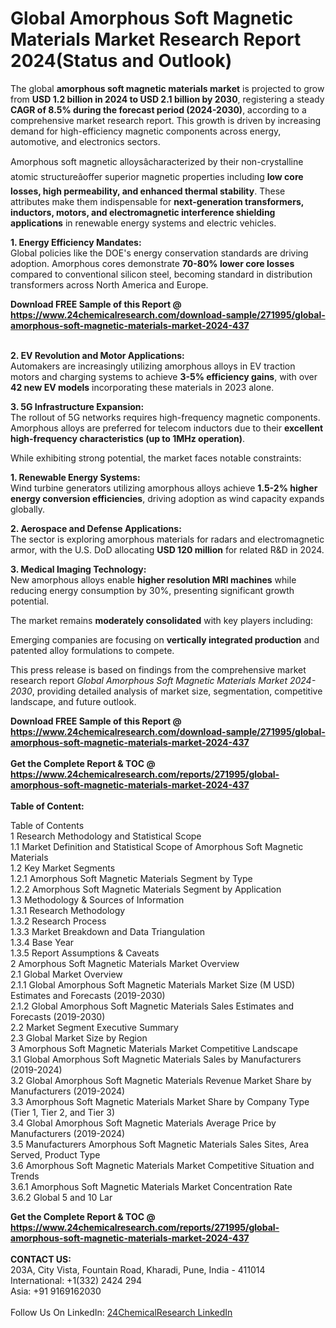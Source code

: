 <h1>Global Amorphous Soft Magnetic Materials Market Research Report 2024(Status and Outlook)</h1><p>The global <strong>amorphous soft magnetic materials market</strong> is projected to grow from <strong>USD 1.2 billion in 2024 to USD 2.1 billion by 2030</strong>, registering a steady <strong>CAGR of 8.5% during the forecast period (2024-2030)</strong>, according to a comprehensive market research report. This growth is driven by increasing demand for high-efficiency magnetic components across energy, automotive, and electronics sectors.</p><p>Amorphous soft magnetic alloysâcharacterized by their non-crystalline atomic structureâoffer superior magnetic properties including <strong>low core losses, high permeability, and enhanced thermal stability</strong>. These attributes make them indispensable for <strong>next-generation transformers, inductors, motors, and electromagnetic interference shielding applications</strong> in renewable energy systems and electric vehicles.</p><p><strong>1. Energy Efficiency Mandates:</strong><br>
Global policies like the DOE's energy conservation standards are driving adoption. Amorphous cores demonstrate <strong>70-80% lower core losses</strong> compared to conventional silicon steel, becoming standard in distribution transformers across North America and Europe.</p><div><b>Download FREE Sample of this Report @ 
            <a href="https://www.24chemicalresearch.com/download-sample/271995/global-amorphous-soft-magnetic-materials-market-2024-437">
            https://www.24chemicalresearch.com/download-sample/271995/global-amorphous-soft-magnetic-materials-market-2024-437</a></b></div><br><p><strong>2. EV Revolution and Motor Applications:</strong><br>
Automakers are increasingly utilizing amorphous alloys in EV traction motors and charging systems to achieve <strong>3-5% efficiency gains</strong>, with over <strong>42 new EV models</strong> incorporating these materials in 2023 alone.</p><p><strong>3. 5G Infrastructure Expansion:</strong><br>
The rollout of 5G networks requires high-frequency magnetic components. Amorphous alloys are preferred for telecom inductors due to their <strong>excellent high-frequency characteristics (up to 1MHz operation)</strong>.</p><p>While exhibiting strong potential, the market faces notable constraints:</p><p><strong>1. Renewable Energy Systems:</strong><br>
Wind turbine generators utilizing amorphous alloys achieve <strong>1.5-2% higher energy conversion efficiencies</strong>, driving adoption as wind capacity expands globally.</p><p><strong>2. Aerospace and Defense Applications:</strong><br>
The sector is exploring amorphous materials for radars and electromagnetic armor, with the U.S. DoD allocating <strong>USD 120 million</strong> for related R&amp;D in 2024.</p><p><strong>3. Medical Imaging Technology:</strong><br>
New amorphous alloys enable <strong>higher resolution MRI machines</strong> while reducing energy consumption by 30%, presenting significant growth potential.</p><p>The market remains <strong>moderately consolidated</strong> with key players including:</p><p>Emerging companies are focusing on <strong>vertically integrated production</strong> and patented alloy formulations to compete.</p><p>This press release is based on findings from the comprehensive market research report <em>Global Amorphous Soft Magnetic Materials Market 2024-2030</em>, providing detailed analysis of market size, segmentation, competitive landscape, and future outlook.</p><div><b>Download FREE Sample of this Report @ 
            <a href="https://www.24chemicalresearch.com/download-sample/271995/global-amorphous-soft-magnetic-materials-market-2024-437">
            https://www.24chemicalresearch.com/download-sample/271995/global-amorphous-soft-magnetic-materials-market-2024-437</a></b></div><br><div><b>Get the Complete Report & TOC @ 
            <a href="https://www.24chemicalresearch.com/reports/271995/global-amorphous-soft-magnetic-materials-market-2024-437">
            https://www.24chemicalresearch.com/reports/271995/global-amorphous-soft-magnetic-materials-market-2024-437</a></b></div><br>
            <b>Table of Content:</b><p>Table of Contents<br />
1 Research Methodology and Statistical Scope<br />
1.1 Market Definition and Statistical Scope of Amorphous Soft Magnetic Materials<br />
1.2 Key Market Segments<br />
1.2.1 Amorphous Soft Magnetic Materials Segment by Type<br />
1.2.2 Amorphous Soft Magnetic Materials Segment by Application<br />
1.3 Methodology & Sources of Information<br />
1.3.1 Research Methodology<br />
1.3.2 Research Process<br />
1.3.3 Market Breakdown and Data Triangulation<br />
1.3.4 Base Year<br />
1.3.5 Report Assumptions & Caveats<br />
2 Amorphous Soft Magnetic Materials Market Overview<br />
2.1 Global Market Overview<br />
2.1.1 Global Amorphous Soft Magnetic Materials Market Size (M USD) Estimates and Forecasts (2019-2030)<br />
2.1.2 Global Amorphous Soft Magnetic Materials Sales Estimates and Forecasts (2019-2030)<br />
2.2 Market Segment Executive Summary<br />
2.3 Global Market Size by Region<br />
3 Amorphous Soft Magnetic Materials Market Competitive Landscape<br />
3.1 Global Amorphous Soft Magnetic Materials Sales by Manufacturers (2019-2024)<br />
3.2 Global Amorphous Soft Magnetic Materials Revenue Market Share by Manufacturers (2019-2024)<br />
3.3 Amorphous Soft Magnetic Materials Market Share by Company Type (Tier 1, Tier 2, and Tier 3)<br />
3.4 Global Amorphous Soft Magnetic Materials Average Price by Manufacturers (2019-2024)<br />
3.5 Manufacturers Amorphous Soft Magnetic Materials Sales Sites, Area Served, Product Type<br />
3.6 Amorphous Soft Magnetic Materials Market Competitive Situation and Trends<br />
3.6.1 Amorphous Soft Magnetic Materials Market Concentration Rate<br />
3.6.2 Global 5 and 10 Lar</p><div><b>Get the Complete Report & TOC @ 
            <a href="https://www.24chemicalresearch.com/reports/271995/global-amorphous-soft-magnetic-materials-market-2024-437">
            https://www.24chemicalresearch.com/reports/271995/global-amorphous-soft-magnetic-materials-market-2024-437</a></b></div><br><b>CONTACT US:</b><br>
            203A, City Vista, Fountain Road, Kharadi, Pune, India - 411014<br>
            International: +1(332) 2424 294<br>
            Asia: +91 9169162030 <br><br>
            Follow Us On LinkedIn: <a href="https://www.linkedin.com/company/24chemicalresearch/">24ChemicalResearch LinkedIn</a>